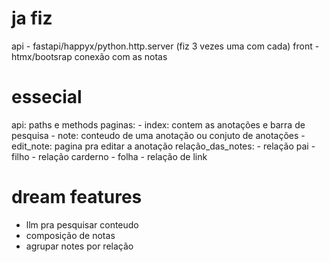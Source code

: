 # ja fiz
api - fastapi/happyx/python.http.server (fiz 3 vezes uma com cada)
front - htmx/bootsrap
conexão com as notas

# essecial
api:
	paths e methods
paginas:
    - index: contem as anotações e barra de pesquisa
    - note: conteudo de uma anotação ou conjuto de anotações
    - edit_note: pagina pra editar a anotação
relação_das_notes:
    - relação pai - filho
    - relação carderno - folha
    - relação de link 

# dream features
- llm pra pesquisar conteudo
- composição de notas
- agrupar notes por relação
